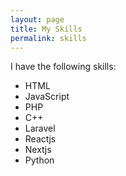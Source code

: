 ```yaml
---
layout: page
title: My Skills
permalink: skills
---
```


I have the following skills:

- HTML
- JavaScript
- PHP
- C++
- Laravel
- Reactjs
- Nextjs
- Python
